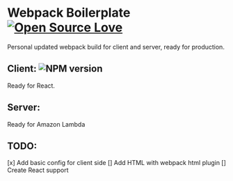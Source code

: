 # Webpack Boilerplate [![Open Source Love](https://badges.frapsoft.com/os/mit/mit.svg?v=102)](https://github.com/ellerbrock/open-source-badge/)
Personal updated webpack build for client and server, ready for production.

## Client: ![NPM version](https://d25lcipzij17d.cloudfront.net/badge.svg?id=js&type=6&v=1.0.0&x2=0)
Ready for React.

## Server: 
Ready for Amazon Lambda

## TODO:
[x] Add basic config for client side
[] Add HTML with webpack html plugin
[] Create React support
